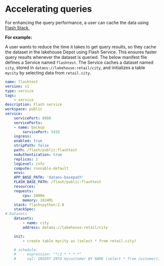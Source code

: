 # Accelerating queries

For enhancing the query performance, a user can cache the data using [Flash Stack.](/resources/stacks/flash/)

**For example:**

A user wants to reduce the time it takes to get query results, so they cache the dataset in the lakehouse Depot using Flash Service. This ensures faster query results whenever the dataset is queried. The below manifest file defines a Service named `flashtest`. The Service caches a dataset named `city`, stored in `dataos://lakehouse:retail/city`, and initializes a table `mycity` by selecting data from `retail.city`.

```yaml
name: flashtest
version: v1
type: service
tags:
    - service
description: Flash service
workspace: public
service:
    servicePort: 8080
    servicePorts:
    - name: backup
        servicePort: 5433  
    ingress:
    enabled: true
    stripPath: false
    path: /flash/public:flashtest
    noAuthentication: true
    replicas: 1
    logLevel: info
    compute: runnable-default
    envs:
    APP_BASE_PATH: 'dataos-basepath'
    FLASH_BASE_PATH: /flash/public:flashtest
    resources:
    requests:
        cpu: 1000m
        memory: 1024Mi
    stack: flash+python:2.0
    stackSpec:
# Datasets
    datasets:
        - name: city
        address: dataos://lakehouse:retail/city

    init:
        - create table mycity as (select * from retail.city)

    # schedule:
    #   - expression: "*/2 * * * *"
    #     sql: INSERT INTO mycustomer BY NAME (select * from customer);
```
